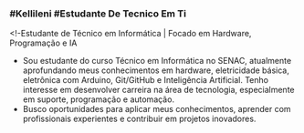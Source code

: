 ### #Kellileni #Estudante De Tecnico Em Ti

<!-Estudante de Técnico em Informática | Focado em Hardware, Programação e IA
 - Sou estudante do curso Técnico em Informática no SENAC, atualmente aprofundando meus conhecimentos em hardware, 
eletricidade básica, eletrônica com Arduino, Git/GitHub e Inteligência Artificial. 
   Tenho interesse em desenvolver carreira na área de tecnologia, especialmente em suporte, programação e automação.
 - Busco oportunidades para aplicar meus conhecimentos, aprender com profissionais experientes e contribuir em projetos
inovadores.








